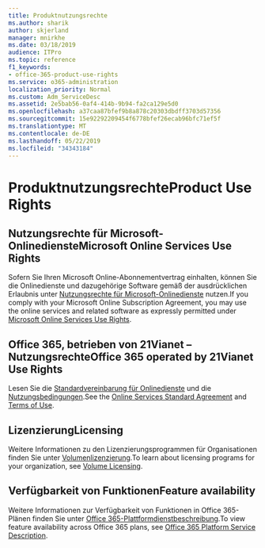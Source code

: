 ```yaml
---
title: Produktnutzungsrechte
ms.author: sharik
author: skjerland
manager: mnirkhe
ms.date: 03/18/2019
audience: ITPro
ms.topic: reference
f1_keywords:
- office-365-product-use-rights
ms.service: o365-administration
localization_priority: Normal
ms.custom: Adm_ServiceDesc
ms.assetid: 2e5bab56-0af4-414b-9b94-fa2ca129e5d0
ms.openlocfilehash: a37caa87bfef9b8a878c20303dbdff3703d57356
ms.sourcegitcommit: 15e92292209454f6778bfef26ecab96bfc71ef5f
ms.translationtype: MT
ms.contentlocale: de-DE
ms.lasthandoff: 05/22/2019
ms.locfileid: "34343184"
---
```

# <a name="product-use-rights"></a><span data-ttu-id="97259-102">Produktnutzungsrechte</span><span class="sxs-lookup"><span data-stu-id="97259-102">Product Use Rights</span></span>

## <a name="microsoft-online-services-use-rights"></a><span data-ttu-id="97259-103">Nutzungsrechte für Microsoft-Onlinedienste</span><span class="sxs-lookup"><span data-stu-id="97259-103">Microsoft Online Services Use Rights</span></span>

<span data-ttu-id="97259-104">Sofern Sie Ihren Microsoft Online-Abonnementvertrag einhalten, können Sie die Onlinedienste und dazugehörige Software gemäß der ausdrücklichen Erlaubnis unter [Nutzungsrechte für Microsoft-Onlinedienste](http://www.microsoftvolumelicensing.com/DocumentSearch.aspx?Mode=3&DocumentTypeId=37&ShowArchived=true) nutzen.</span><span class="sxs-lookup"><span data-stu-id="97259-104">If you comply with your Microsoft Online Subscription Agreement, you may use the online services and related software as expressly permitted under [Microsoft Online Services Use Rights](http://www.microsoftvolumelicensing.com/DocumentSearch.aspx?Mode=3&DocumentTypeId=37&ShowArchived=true).</span></span>
  
## <a name="office-365-operated-by-21vianet-use-rights"></a><span data-ttu-id="97259-105">Office 365, betrieben von 21Vianet – Nutzungsrechte</span><span class="sxs-lookup"><span data-stu-id="97259-105">Office 365 operated by 21Vianet Use Rights</span></span>

<span data-ttu-id="97259-106">Lesen Sie die [Standardvereinbarung für Onlinedienste](http://www.21vbluecloud.com/office365/O365-AgreeWebDir/) und die [Nutzungsbedingungen](http://www.21vbluecloud.com/office365/O365-TOU/).</span><span class="sxs-lookup"><span data-stu-id="97259-106">See the [Online Services Standard Agreement](http://www.21vbluecloud.com/office365/O365-AgreeWebDir/) and [Terms of Use](http://www.21vbluecloud.com/office365/O365-TOU/).</span></span>
  
## <a name="licensing"></a><span data-ttu-id="97259-107">Lizenzierung</span><span class="sxs-lookup"><span data-stu-id="97259-107">Licensing</span></span>

<span data-ttu-id="97259-108">Weitere Informationen zu den Lizenzierungsprogrammen für Organisationen finden Sie unter [Volumenlizenzierung](https://go.microsoft.com/fwlink/?LinkId=393693).</span><span class="sxs-lookup"><span data-stu-id="97259-108">To learn about licensing programs for your organization, see [Volume Licensing](https://go.microsoft.com/fwlink/?LinkId=393693).</span></span>
  
## <a name="feature-availability"></a><span data-ttu-id="97259-109">Verfügbarkeit von Funktionen</span><span class="sxs-lookup"><span data-stu-id="97259-109">Feature availability</span></span>

<span data-ttu-id="97259-110">Weitere Informationen zur Verfügbarkeit von Funktionen in Office 365-Plänen finden Sie unter [Office 365-Plattformdienstbeschreibung](https://technet.microsoft.com/en-us/library/office-365-platform-service-description.aspx).</span><span class="sxs-lookup"><span data-stu-id="97259-110">To view feature availability across Office 365 plans, see [Office 365 Platform Service Description](https://technet.microsoft.com/en-us/library/office-365-platform-service-description.aspx).</span></span>
  

